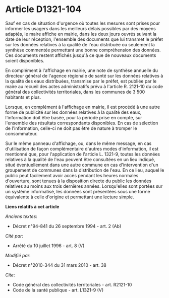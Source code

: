 # Article D1321-104

Sauf en cas de situation d'urgence où toutes les mesures sont prises pour informer les usagers dans les meilleurs délais
possibles par des moyens adaptés, le maire affiche en mairie, dans les deux jours ouvrés suivant la date de leur réception,
l'ensemble des documents que lui transmet le préfet sur les données relatives à la qualité de l'eau distribuée ou seulement
la synthèse commentée permettant une bonne compréhension des données. Ces documents restent affichés jusqu'à ce que de
nouveaux documents soient disponibles. 

En complément à l'affichage en mairie, une note de synthèse annuelle du directeur général de l'agence régionale de santé sur
les données relatives à la qualité des eaux distribuées, transmise par le préfet, est publiée par le maire au recueil des
actes administratifs prévu à l'article R. 2121-10 du code général des collectivités territoriales, dans les communes de 3 500
habitants et plus. 

Lorsque, en complément à l'affichage en mairie, il est procédé à une autre forme de publicité sur les données relatives à la
qualité des eaux, l'information doit être basée, pour la période prise en compte, sur l'ensemble des résultats correspondants
disponibles. En cas de sélection de l'information, celle-ci ne doit pas être de nature à tromper le consommateur. 

Sur le même panneau d'affichage, ou, dans le même message, en cas d'utilisation de façon complémentaire d'autres modes
d'information, il est mentionné que, pour l'application de l'article L. 1321-9, toutes les données relatives à la qualité de
l'eau peuvent être consultées en un lieu indiqué, situé éventuellement dans une autre commune en cas d'intervention d'un
groupement de communes dans la distribution de l'eau. En ce lieu, auquel le public peut facilement avoir accès pendant les
heures normales d'ouverture, sont tenues à la disposition directe du public les données relatives au moins aux trois
dernières années. Lorsqu'elles sont portées sur un système informatisé, les données sont présentées sous une forme
équivalente à celle d'origine et permettant une lecture simple.

**Liens relatifs à cet article**

_Anciens textes_:

  - Décret n°94-841 du 26 septembre 1994 - art. 2 (Ab)

_Cité par_:

  - Arrêté du 10 juillet 1996 - art. 8 (V)

_Modifié par_:

  - Décret n°2010-344 du 31 mars 2010 - art. 38

_Cite_:

  - Code général des collectivités territoriales - art. R2121-10
  - Code de la santé publique - art. L1321-9 (V)
